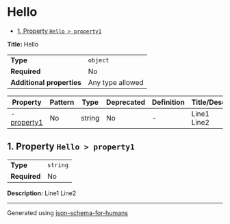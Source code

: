 # Hello

- [1. Property `Hello > property1`](#property1)

**Title:** Hello

|                           |                  |
| ------------------------- | ---------------- |
| **Type**                  | `object`         |
| **Required**              | No               |
| **Additional properties** | Any type allowed |

| Property                   | Pattern | Type   | Deprecated | Definition | Title/Description |
| -------------------------- | ------- | ------ | ---------- | ---------- | ----------------- |
| - [property1](#property1 ) | No      | string | No         | -          | Line1<br />Line2  |

## <a name="property1"></a>1. Property `Hello > property1`

|              |          |
| ------------ | -------- |
| **Type**     | `string` |
| **Required** | No       |

**Description:** Line1
Line2

----------------------------------------------------------------------------------------------------------------------------
Generated using [json-schema-for-humans](https://github.com/coveooss/json-schema-for-humans)
